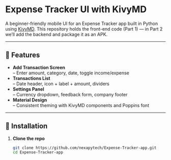 # Expense Tracker UI with KivyMD

A beginner-friendly mobile UI for an Expense Tracker app built in Python using [KivyMD](https://github.com/kivymd/KivyMD). This repository holds the front-end code (Part 1) — in Part 2 we’ll add the backend and package it as an APK.

---

## 🚀 Features

- **Add Transaction Screen**  
  – Enter amount, category, date, toggle income/expense  
- **Transactions List**  
  – Date header, icon + label + amount, dividers  
- **Settings Panel**  
  – Currency dropdown, feedback form, company footer  
- **Material Design**  
  – Consistent theming with KivyMD components and Poppins font  

---

## 🔧 Installation

1. **Clone the repo**  
   ```bash
   git clone https://github.com/nexapytech/Expense-Tracker-app.git
   cd Expense-Tracker-app
